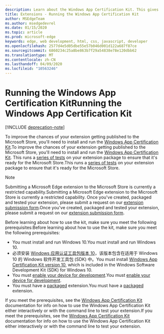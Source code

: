```yaml
---
description: Learn about the Windows App Certification Kit. This gives your extension a better chance of getting published.
title: Extensions - Running the Windows App Certification Kit
author: MSEdgeTeam
ms.author: msedgedevrel
ms.date: 01/15/2020
ms.topic: article
ms.prod: microsoft-edge
keywords: edge, web development, html, css, javascript, developer
ms.openlocfilehash: 2577d4e5d05dbe55e57b046d001d122a687f87ce
ms.sourcegitcommit: 6860234c25a8be863b7f29a54838e78e120dbb62
ms.translationtype: MT
ms.contentlocale: zh-CN
ms.lasthandoff: 04/09/2020
ms.locfileid: "10563246"
---
```

# <span data-ttu-id="929c8-105">Running the Windows App Certification Kit</span><span class="sxs-lookup"><span data-stu-id="929c8-105">Running the Windows App Certification Kit</span></span>  

[!INCLUDE [deprecation-note](../../includes/deprecation-note.md)]  

<span data-ttu-id="929c8-106">To improve the chances of your extension getting published to the Microsoft Store, you'll need to install and run the [Windows App Certification Kit](https://go.microsoft.com/fwlink/p/?LinkID=309666).</span><span class="sxs-lookup"><span data-stu-id="929c8-106">To improve the chances of your extension getting published to the Microsoft Store, you'll need to install and run the [Windows App Certification Kit](https://go.microsoft.com/fwlink/p/?LinkID=309666).</span></span>
<span data-ttu-id="929c8-107">This runs a [series of tests](https://docs.microsoft.com/windows/uwp/debug-test-perf/windows-app-certification-kit-tests) on your extension package to ensure that it's ready for the Microsoft Store.</span><span class="sxs-lookup"><span data-stu-id="929c8-107">This runs a [series of tests](https://docs.microsoft.com/windows/uwp/debug-test-perf/windows-app-certification-kit-tests) on your extension package to ensure that it's ready for the Microsoft Store.</span></span>

> [!NOTE]
> <span data-ttu-id="929c8-108">Submitting a Microsoft Edge extension to the Microsoft Store is currently a restricted capability.</span><span class="sxs-lookup"><span data-stu-id="929c8-108">Submitting a Microsoft Edge extension to the Microsoft Store is currently a restricted capability.</span></span> <span data-ttu-id="929c8-109">Once you've created, packaged and tested your extension, please submit a request on our [extension submission form](https://aka.ms/extension-request).</span><span class="sxs-lookup"><span data-stu-id="929c8-109">Once you've created, packaged and tested your extension, please submit a request on our [extension submission form](https://aka.ms/extension-request).</span></span>

<span data-ttu-id="929c8-110">Before learning about how to use the kit, make sure you meet the following prerequisites:</span><span class="sxs-lookup"><span data-stu-id="929c8-110">Before learning about how to use the kit, make sure you meet the following prerequisites:</span></span> 

- <span data-ttu-id="929c8-111">You must install and run Windows 10.</span><span class="sxs-lookup"><span data-stu-id="929c8-111">You must install and run Windows 10.</span></span>
- <span data-ttu-id="929c8-112">必须安装 [Windows 应用认证工具包版本 10](https://go.microsoft.com/fwlink/p/?LinkID=309666)，该版本包含在适用于 Windows 10 的 Windows 软件开发工具包 (SDK) 中。</span><span class="sxs-lookup"><span data-stu-id="929c8-112">You must install [Windows App Certification Kit version 10](https://go.microsoft.com/fwlink/p/?LinkID=309666), which is included in the Windows Software Development Kit (SDK) for Windows 10.</span></span>
- <span data-ttu-id="929c8-113">You must [enable your device for development](https://docs.microsoft.com/windows/uwp/get-started/enable-your-device-for-development).</span><span class="sxs-lookup"><span data-stu-id="929c8-113">You must [enable your device for development](https://docs.microsoft.com/windows/uwp/get-started/enable-your-device-for-development).</span></span>
- <span data-ttu-id="929c8-114">You must have a [packaged](../packaging.md) extension.</span><span class="sxs-lookup"><span data-stu-id="929c8-114">You must have a [packaged](../packaging.md) extension.</span></span>


<span data-ttu-id="929c8-115">If you meet the prerequisites, see the [Windows App Certification Kit](https://docs.microsoft.com/windows/uwp/debug-test-perf/windows-app-certification-kit#validate-your-windows-app-using-the-windows-app-certification-kit-interactively) documentation for info on how to use the Windows App Certification Kit either interactively or with the command line to test your extension.</span><span class="sxs-lookup"><span data-stu-id="929c8-115">If you meet the prerequisites, see the [Windows App Certification Kit](https://docs.microsoft.com/windows/uwp/debug-test-perf/windows-app-certification-kit#validate-your-windows-app-using-the-windows-app-certification-kit-interactively) documentation for info on how to use the Windows App Certification Kit either interactively or with the command line to test your extension.</span></span>
